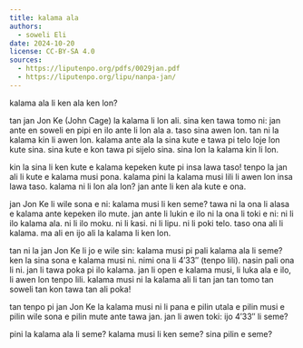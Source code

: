 ```yaml
---
title: kalama ala
authors:
  - soweli Eli
date: 2024-10-20
license: CC-BY-SA 4.0
sources:
  - https://liputenpo.org/pdfs/0029jan.pdf
  - https://liputenpo.org/lipu/nanpa-jan/
---
```


kalama ala li ken ala ken lon?

tan jan Jon Ke (John Cage) la kalama li lon ali. sina ken tawa tomo ni: jan ante en soweli en pipi en ilo ante li lon ala a. taso sina awen lon. tan ni la kalama kin li awen lon. kalama ante ala la sina kute e tawa pi telo loje lon kute sina. sina kute e kon tawa pi sijelo sina. sina lon la kalama kin li lon.

kin la sina li ken kute e kalama kepeken kute pi insa lawa taso! tenpo la jan ali li kute e kalama musi pona. kalama pini la kalama musi lili li awen lon insa lawa taso. kalama ni li lon ala lon? jan ante li ken ala kute e ona.

jan Jon Ke li wile sona e ni: kalama musi li ken seme? tawa ni la ona li alasa e kalama ante kepeken ilo mute. jan ante li lukin e ilo ni la ona li toki e ni: ni li ilo kalama ala. ni li ilo moku. ni li kasi. ni li lipu. ni li poki telo. taso ona ali li kalama. ma ali en ijo ali la kalama li ken lon.

tan ni la jan Jon Ke li jo e wile sin: kalama musi pi pali kalama ala li seme? ken la sina sona e kalama musi ni. nimi ona li 4′33″ (tenpo lili). nasin pali ona li ni. jan li tawa poka pi ilo kalama. jan li open e kalama musi, li luka ala e ilo, li awen lon tenpo lili. kalama musi ni la kalama ali li tan jan tan tomo tan soweli tan kon tawa tan ali poka!

tan tenpo pi jan Jon Ke la kalama musi ni li pana e pilin utala e pilin musi e pilin wile sona e pilin mute ante tawa jan. jan li awen toki: ijo 4′33″ li seme?

pini la kalama ala li seme? kalama musi li ken seme? sina pilin e seme?
